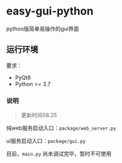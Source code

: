 # easy-gui-python

python版简单易操作的gui界面

## 运行环境

要求：

* PyQt6
* Python >= 3.7

### 说明

> 更新时间08.25

纯web服务启动入口：``package/web_server.py``

ui服务启动入口：``package/gui.py``

目前，``main.py`` 尚未调试完毕，暂时不可使用
